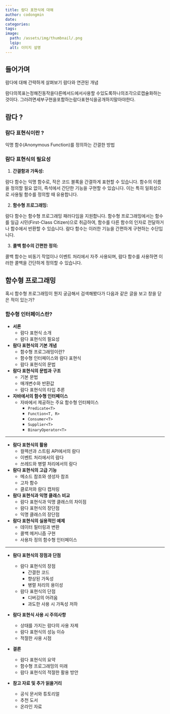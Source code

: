 ```yaml
---
title: 람다 표현식에 대해
author: codongmin
date: 
categories: 
tags: 
image:
  path: /assets/img/thumbnail/.png
  lqip: 
  alt: 이미지 설명
---
```


## 들어가며 


람다에 대해 간략하게 살펴보기 
람다와 연관된 개념 

람다의목표는정해진동작을다른메서드에서사용할 수있도록하나의조각으로캡슐화하는
것이다. 그러려면세부구현을포함하는람다표현식을공개하지말아야한다.

## 람다 ?


### 람다 표현식이란 ?

익명 함수(Anonymous Function)를 정의하는 간결한 방법


### 람다 표현식의 필요성 

1. **간결함과 가독성:**

람다 함수는 익명 함수로, 작은 코드 블록을 간결하게 표현할 수 있습니다. 함수의 이름을 정의할 필요 없이, 즉석에서 간단한 기능을 구현할 수 있습니다. 이는 특히 일회성으로 사용될 함수를 정의할 때 유용합니다.

2. **함수형 프로그래밍:**

람다 함수는 함수형 프로그래밍 패러다임을 지원합니다. 함수형 프로그래밍에서는 함수를 일급 시민(First-Class Citizen)으로 취급하여, 함수를 다른 함수의 인자로 전달하거나 함수에서 반환할 수 있습니다. 람다 함수는 이러한 기능을 간편하게 구현하는 수단입니다.

3. **콜백 함수의 간편한 정의:**

콜백 함수는 비동기 작업이나 이벤트 처리에서 자주 사용되며, 람다 함수를 사용하면 이러한 콜백을 간단하게 정의할 수 있습니다.

## 함수형 프로그래밍

혹시 함수형 프로그래밍이 뭔지 궁금해서 검색해봤다가 다음과 같은 글을 보고 창을 닫은 적이 있는가?

### 함수형 인터페이스란? 



- **서론**
    - 람다 표현식 소개
    - 람다 표현식의 필요성
- **람다 표현식의 기본 개념**
    - 함수형 프로그래밍이란?
    - 함수형 인터페이스와 람다 표현식
    - 람다 표현식의 문법
- **람다 표현식의 문법과 구조**
    - 기본 문법
    - 매개변수와 반환값
    - 람다 표현식의 타입 추론
- **자바에서의 함수형 인터페이스**
    - 자바에서 제공하는 주요 함수형 인터페이스
        - `Predicate<T>`
        - `Function<T, R>`
        - `Consumer<T>`
        - `Supplier<T>`
        - `BinaryOperator<T>`

--- 
- **람다 표현식의 활용**
    - 컬렉션과 스트림 API에서의 람다
    - 이벤트 처리에서의 람다
    - 쓰레드와 병렬 처리에서의 람다
- **람다 표현식의 고급 기능**
    - 메소드 참조와 생성자 참조
    - 고차 함수
    - 클로저와 람다 캡처링
- **람다 표현식과 익명 클래스 비교**
    - 람다 표현식과 익명 클래스의 차이점
    - 람다 표현식의 장단점
    - 익명 클래스의 장단점
- **람다 표현식의 실용적인 예제**
    - 데이터 필터링과 변환
    - 콜백 메커니즘 구현
    - 사용자 정의 함수형 인터페이스
---
- **람다 표현식의 장점과 단점**
    - 람다 표현식의 장점
        - 간결한 코드
        - 향상된 가독성
        - 병렬 처리의 용이성
    - 람다 표현식의 단점
        - 디버깅의 어려움
        - 과도한 사용 시 가독성 저하
- **람다 표현식 사용 시 주의사항**
    - 상태를 가지는 람다의 사용 자제
    - 람다 표현식의 성능 이슈
    - 적절한 사용 시점

- **결론**
    - 람다 표현식의 요약
    - 함수형 프로그래밍의 미래
    - 람다 표현식의 적절한 활용 방안
- **참고 자료 및 추가 읽을거리**
    - 공식 문서와 튜토리얼
    - 추천 도서
    - 온라인 자료
